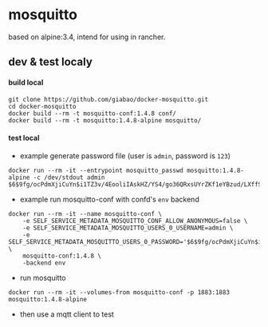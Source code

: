 # mosquitto
based on alpine:3.4, intend for using in rancher.

## dev & test localy

#### build local
```
git clone https://github.com/giabao/docker-mosquitto.git
cd docker-mosquitto
docker build --rm -t mosquitto-conf:1.4.8 conf/
docker build --rm -t mosquitto:1.4.8-alpine mosquitto/
```

#### test local
+ example generate password file (user is `admin`, password is `123`)
```
docker run --rm -it --entrypoint mosquitto_passwd mosquitto:1.4.8-alpine -c /dev/stdout admin
$6$9fg/ocPdmXjiCuYn$i1TZ3v/4EooliIAskHZ/YS4/go36QRxsUYrZKf1eYBzud/LXffSv5f1A522ETiMByZlUd+O1J/4uaq0K0E3aGw==
```

+ example run mosquitto-conf with confd's `env` backend
```
docker run --rm -it --name mosquitto-conf \
    -e SELF_SERVICE_METADATA_MOSQUITTO_CONF_ALLOW_ANONYMOUS=false \
    -e SELF_SERVICE_METADATA_MOSQUITTO_USERS_0_USERNAME=admin \
    -e SELF_SERVICE_METADATA_MOSQUITTO_USERS_0_PASSWORD='$6$9fg/ocPdmXjiCuYn$i1TZ3v/4EooliIAskHZ/YS4/go36QRxsUYrZKf1eYBzud/LXffSv5f1A522ETiMByZlUd+O1J/4uaq0K0E3aGw==' \
    mosquitto-conf:1.4.8 \
    -backend env
```

+ run mosquitto
```
docker run --rm -it --volumes-from mosquitto-conf -p 1883:1883 mosquitto:1.4.8-alpine
```

+ then use a mqtt client to test
